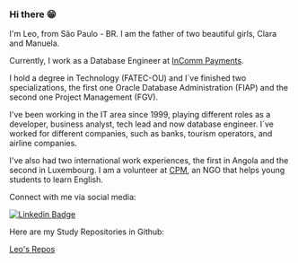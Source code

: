 ### Hi there 😁

I'm Leo, from São Paulo - BR. I am the father of two beautiful girls, Clara and Manuela.

Currently, I work as a Database Engineer at [InComm Payments](https://www.linkedin.com/company/incommpayments).

I hold a degree in Technology (FATEC-OU) and I´ve finished two specializations, the first one Oracle Database Administration (FIAP) and the second one Project Management (FGV). 

I've been working in the IT area since 1999, playing different roles as a developer, business analyst, tech lead and now database engineer. I´ve worked for different companies, such as banks, tourism operators, and airline companies. 

I've also had two international work experiences, the first in Angola and the second in Luxembourg. I am a volunteer at [CPM](https://www.cidadaopromundo.org/), an NGO that helps young students to learn English.

Connect with me via social media:

[![Linkedin Badge](https://img.shields.io/badge/-LinkedIn-blue?style=flat-square&logo=Linkedin&logoColor=white&link=https://www.linkedin.com/in/leofabiano/)](https://www.linkedin.com/in/leofabiano/)



Here are my Study Repositories in Github:

[Leo's Repos](https://github.com/leofalves?tab=repositories)

<!--
**leofalves/leofalves** is a ✨ _special_ ✨ repository because its `README.md` (this file) appears on your GitHub profile.

Here are some ideas to get you started:

- 🔭 I’m currently working on ...
- 🌱 I’m currently learning ...
- 👯 I’m looking to collaborate on ...
- 🤔 I’m looking for help with ...
- 💬 Ask me about ...
- 📫 How to reach me: ...
- 😄 Pronouns: ...
- ⚡ Fun fact: ...
-->
